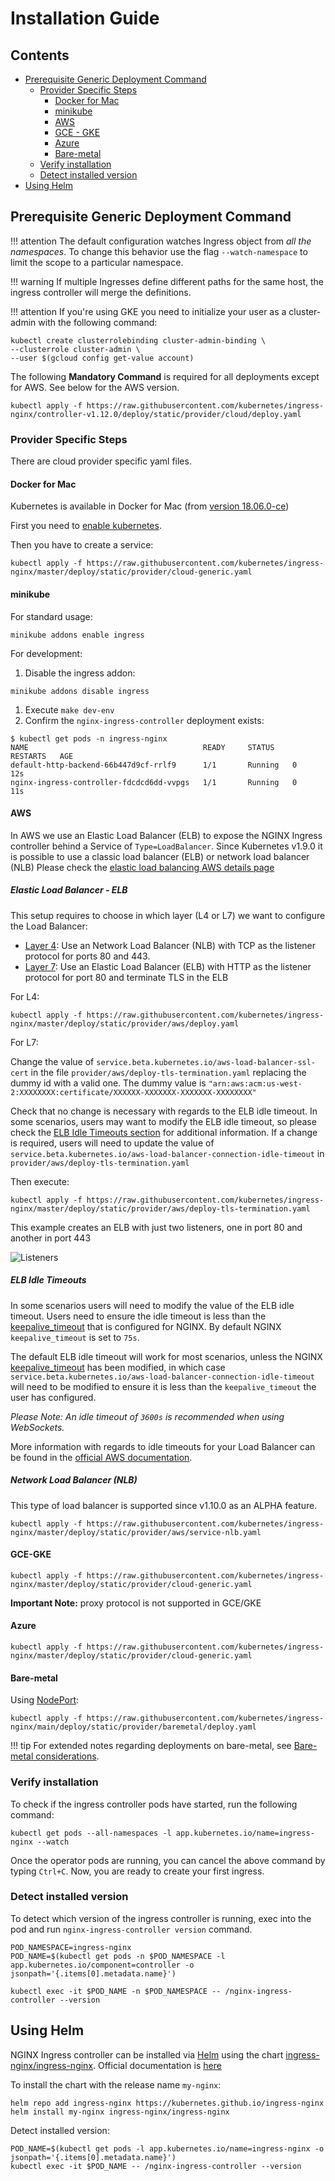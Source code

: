 # Installation Guide

## Contents

- [Prerequisite Generic Deployment Command](#prerequisite-generic-deployment-command)
  - [Provider Specific Steps](#provider-specific-steps)
    - [Docker for Mac](#docker-for-mac)
    - [minikube](#minikube)
    - [AWS](#aws)
    - [GCE - GKE](#gce-gke)
    - [Azure](#azure)
    - [Bare-metal](#bare-metal)
  - [Verify installation](#verify-installation)
  - [Detect installed version](#detect-installed-version)
- [Using Helm](#using-helm)

## Prerequisite Generic Deployment Command

!!! attention
    The default configuration watches Ingress object from *all the namespaces*.
    To change this behavior use the flag `--watch-namespace` to limit the scope to a particular namespace.

!!! warning
    If multiple Ingresses define different paths for the same host, the ingress controller will merge the definitions.

!!! attention
    If you're using GKE you need to initialize your user as a cluster-admin with the following command:

```console
kubectl create clusterrolebinding cluster-admin-binding \
--clusterrole cluster-admin \
--user $(gcloud config get-value account)
```

The following **Mandatory Command** is required for all deployments except for AWS. See below for the AWS version.

```console
kubectl apply -f https://raw.githubusercontent.com/kubernetes/ingress-nginx/controller-v1.12.0/deploy/static/provider/cloud/deploy.yaml
```

### Provider Specific Steps

There are cloud provider specific yaml files.

#### Docker for Mac

Kubernetes is available in Docker for Mac (from [version 18.06.0-ce](https://docs.docker.com/docker-for-mac/release-notes/#stable-releases-of-2018))

First you need to [enable kubernetes](https://docs.docker.com/docker-for-mac/#kubernetes).

Then you have to create a service:

```console
kubectl apply -f https://raw.githubusercontent.com/kubernetes/ingress-nginx/master/deploy/static/provider/cloud-generic.yaml
```

#### minikube

For standard usage:

```console
minikube addons enable ingress
```

For development:

1. Disable the ingress addon:

```console
minikube addons disable ingress
```

1. Execute `make dev-env`
1. Confirm the `nginx-ingress-controller` deployment exists:

```console
$ kubectl get pods -n ingress-nginx
NAME                                       READY     STATUS    RESTARTS   AGE
default-http-backend-66b447d9cf-rrlf9      1/1       Running   0          12s
nginx-ingress-controller-fdcdcd6dd-vvpgs   1/1       Running   0          11s
```

#### AWS

In AWS we use an Elastic Load Balancer (ELB) to expose the NGINX Ingress controller behind a Service of `Type=LoadBalancer`.
Since Kubernetes v1.9.0 it is possible to use a classic load balancer (ELB) or network load balancer (NLB)
Please check the [elastic load balancing AWS details page](https://aws.amazon.com/elasticloadbalancing/details/)

##### Elastic Load Balancer - ELB

This setup requires to choose in which layer (L4 or L7) we want to configure the Load Balancer:

- [Layer 4](https://en.wikipedia.org/wiki/OSI_model#Layer_4:_Transport_Layer): Use an Network Load Balancer (NLB) with TCP as the listener protocol for ports 80 and 443.
- [Layer 7](https://en.wikipedia.org/wiki/OSI_model#Layer_7:_Application_Layer): Use an Elastic Load Balancer (ELB) with HTTP as the listener protocol for port 80 and terminate TLS in the ELB

For L4:

```console
kubectl apply -f https://raw.githubusercontent.com/kubernetes/ingress-nginx/master/deploy/static/provider/aws/deploy.yaml
```

For L7:

Change the value of `service.beta.kubernetes.io/aws-load-balancer-ssl-cert` in the file `provider/aws/deploy-tls-termination.yaml` replacing the dummy id with a valid one. The dummy value is `"arn:aws:acm:us-west-2:XXXXXXXX:certificate/XXXXXX-XXXXXXX-XXXXXXX-XXXXXXXX"`

Check that no change is necessary with regards to the ELB idle timeout. In some scenarios, users may want to modify the ELB idle timeout, so please check the [ELB Idle Timeouts section](#elb-idle-timeouts) for additional information. If a change is required, users will need to update the value of `service.beta.kubernetes.io/aws-load-balancer-connection-idle-timeout` in `provider/aws/deploy-tls-termination.yaml`

Then execute:

```console
kubectl apply -f https://raw.githubusercontent.com/kubernetes/ingress-nginx/master/deploy/static/provider/aws/deploy-tls-termination.yaml
```

This example creates an ELB with just two listeners, one in port 80 and another in port 443

![Listeners](https://github.com/kubernetes/ingress-nginx/blob/main/docs/images/elb-l7-listener.png)

##### ELB Idle Timeouts

In some scenarios users will need to modify the value of the ELB idle timeout.
Users need to ensure the idle timeout is less than the [keepalive_timeout](http://nginx.org/en/docs/http/ngx_http_core_module.html#keepalive_timeout) that is configured for NGINX.
By default NGINX `keepalive_timeout` is set to `75s`.

The default ELB idle timeout will work for most scenarios, unless the NGINX [keepalive_timeout](http://nginx.org/en/docs/http/ngx_http_core_module.html#keepalive_timeout) has been modified,
in which case `service.beta.kubernetes.io/aws-load-balancer-connection-idle-timeout` will need to be modified to ensure it is less than the `keepalive_timeout` the user has configured.

*Please Note: An idle timeout of `3600s` is recommended when using WebSockets.*

More information with regards to idle timeouts for your Load Balancer can be found in the [official AWS documentation](https://docs.aws.amazon.com/elasticloadbalancing/latest/classic/config-idle-timeout.html).

##### Network Load Balancer (NLB)

This type of load balancer is supported since v1.10.0 as an ALPHA feature.

```console
kubectl apply -f https://raw.githubusercontent.com/kubernetes/ingress-nginx/master/deploy/static/provider/aws/service-nlb.yaml
```

#### GCE-GKE

```console
kubectl apply -f https://raw.githubusercontent.com/kubernetes/ingress-nginx/master/deploy/static/provider/cloud-generic.yaml
```

**Important Note:** proxy protocol is not supported in GCE/GKE

#### Azure

```console
kubectl apply -f https://raw.githubusercontent.com/kubernetes/ingress-nginx/master/deploy/static/provider/cloud-generic.yaml
```

#### Bare-metal

Using [NodePort](https://kubernetes.io/docs/concepts/services-networking/service/#type-nodeport):

```console
kubectl apply -f https://raw.githubusercontent.com/kubernetes/ingress-nginx/main/deploy/static/provider/baremetal/deploy.yaml
```

!!! tip
    For extended notes regarding deployments on bare-metal, see [Bare-metal considerations](https://github.com/kubernetes/ingress-nginx/blob/main/docs/deploy/baremetal.md).

### Verify installation

To check if the ingress controller pods have started, run the following command:

```console
kubectl get pods --all-namespaces -l app.kubernetes.io/name=ingress-nginx --watch
```

Once the operator pods are running, you can cancel the above command by typing `Ctrl+C`.
Now, you are ready to create your first ingress.

### Detect installed version

To detect which version of the ingress controller is running, exec into the pod and run `nginx-ingress-controller version` command.

```console
POD_NAMESPACE=ingress-nginx
POD_NAME=$(kubectl get pods -n $POD_NAMESPACE -l app.kubernetes.io/component=controller -o jsonpath='{.items[0].metadata.name}')

kubectl exec -it $POD_NAME -n $POD_NAMESPACE -- /nginx-ingress-controller --version
```

## Using Helm

NGINX Ingress controller can be installed via [Helm](https://helm.sh/) using the chart [ingress-nginx/ingress-nginx](https://kubernetes.github.io/ingress-nginx).
Official documentation is [here](https://kubernetes.github.io/ingress-nginx/deploy/#using-helm)

To install the chart with the release name `my-nginx`:

```console
helm repo add ingress-nginx https://kubernetes.github.io/ingress-nginx
helm install my-nginx ingress-nginx/ingress-nginx
```

Detect installed version:

```console
POD_NAME=$(kubectl get pods -l app.kubernetes.io/name=ingress-nginx -o jsonpath='{.items[0].metadata.name}')
kubectl exec -it $POD_NAME -- /nginx-ingress-controller --version
```
